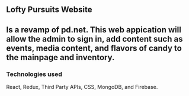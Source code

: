 <h2>Lofty Pursuits Website<h2>

Is a revamp of pd.net. This web appication will allow the admin to sign in, add content
such as events, media content, and flavors of candy to the mainpage and inventory.

<h3>Technologies used</h3>
React, Redux, Third Party APIs, CSS, MongoDB, and Firebase.
